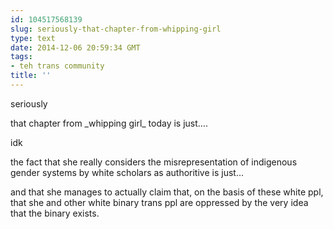 ```yaml
---
id: 104517568139
slug: seriously-that-chapter-from-whipping-girl
type: text
date: 2014-12-06 20:59:34 GMT
tags:
- teh trans community
title: ''
---
```

<p>seriously</p>

<p>that chapter from _whipping girl_ today is just&#8230;.</p>

<p>idk</p>

<p>the fact that she really considers the misrepresentation of indigenous gender systems by white scholars as authoritive is just...</p>

and that she manages to actually claim that, on the basis of these white ppl, that she and other white binary trans ppl are oppressed by the very idea that the binary exists. 